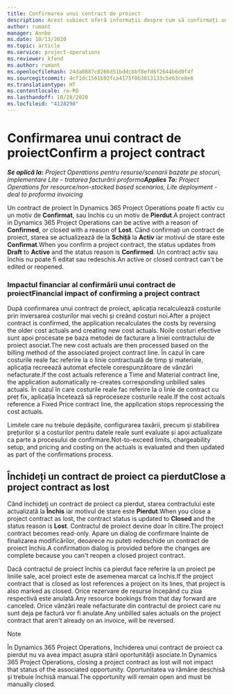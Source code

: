 ```yaml
---
title: Confirmarea unui contract de proiect
description: Acest subiect oferă informații despre cum să confirmați un contract în Project Operations.
author: rumant
manager: Annbe
ms.date: 10/13/2020
ms.topic: article
ms.service: project-operations
ms.reviewer: kfend
ms.author: rumant
ms.openlocfilehash: 24da0887c0266d51bddcbbf8efd6f2644b6d0f4f
ms.sourcegitcommit: 4cf1dc1561b92fca4175f0b3813133c5e63ce8e6
ms.translationtype: HT
ms.contentlocale: ro-RO
ms.lasthandoff: 10/28/2020
ms.locfileid: "4128298"
---
```

# <a name="confirm-a-project-contract"></a><span data-ttu-id="92bb5-103">Confirmarea unui contract de proiect</span><span class="sxs-lookup"><span data-stu-id="92bb5-103">Confirm a project contract</span></span>

<span data-ttu-id="92bb5-104">_**Se aplică la:** Project Operations pentru resurse/scenarii bazate pe stocuri, implementare Lite - tratarea facturării proforma_</span><span class="sxs-lookup"><span data-stu-id="92bb5-104">_**Applies To:** Project Operations for resource/non-stocked based scenarios, Lite deployment - deal to proforma invoicing_</span></span>

<span data-ttu-id="92bb5-105">Un contract de proiect în Dynamics 365 Project Operations poate fi activ cu un motiv de **Confirmat**, sau închis cu un motiv de **Pierdut**.</span><span class="sxs-lookup"><span data-stu-id="92bb5-105">A project contract in Dynamics 365 Project Operations can be active with a reason of **Confirmed**, or closed with a reason of **Lost**.</span></span> <span data-ttu-id="92bb5-106">Când confirmați un contract de proiect, starea se actualizează de la **Schiță** la **Activ** iar motivul de stare este **Confirmat**.</span><span class="sxs-lookup"><span data-stu-id="92bb5-106">When you confirm a project contract, the status updates from **Draft** to **Active** and the status reason is **Confirmed**.</span></span> <span data-ttu-id="92bb5-107">Un contract activ sau închis nu poate fi editat sau redeschis.</span><span class="sxs-lookup"><span data-stu-id="92bb5-107">An active or closed contract can't be edited or reopened.</span></span> 

### <a name="financial-impact-of-confirming-a-project-contract"></a><span data-ttu-id="92bb5-108">Impactul financiar al confirmării unui contract de proiect</span><span class="sxs-lookup"><span data-stu-id="92bb5-108">Financial impact of confirming a project contract</span></span>

<span data-ttu-id="92bb5-109">După confirmarea unui contract de proiect, aplicația recalculează costurile prin inversarea costurilor mai vechi și creând costuri noi.</span><span class="sxs-lookup"><span data-stu-id="92bb5-109">After a project contract is confirmed, the application recalculates the costs by reversing the older cost actuals and creating new cost actuals.</span></span> <span data-ttu-id="92bb5-110">Noile costuri efective sunt apoi procesate pe baza metodei de facturare a liniei contractului de proiect asociat.</span><span class="sxs-lookup"><span data-stu-id="92bb5-110">The new cost actuals are then processed based on the billing method of the associated project contract line.</span></span> <span data-ttu-id="92bb5-111">În cazul în care costurile reale fac referire la o linie contractuală de timp și materiale, aplicația recreează automat efectele corespunzătoare de vânzări nefacturate.</span><span class="sxs-lookup"><span data-stu-id="92bb5-111">If the cost actuals reference a Time and Material contract line, the application automatically re-creates corresponding unbilled sales actuals.</span></span> <span data-ttu-id="92bb5-112">În cazul în care costurile reale fac referire la o linie de contract cu preț fix, aplicația încetează să reproceseze costurile reale.</span><span class="sxs-lookup"><span data-stu-id="92bb5-112">If the cost actuals reference a Fixed Price contract line, the application stops reprocessing the cost actuals.</span></span>

<span data-ttu-id="92bb5-113">Limitele care nu trebuie depășite, configurarea taxării, precum și stabilirea prețurilor și a costurilor pentru datele reale sunt evaluate și apoi actualizate ca parte a procesului de confirmare.</span><span class="sxs-lookup"><span data-stu-id="92bb5-113">Not-to-exceed limits, chargeability setup, and pricing and costing on the actuals is evaluated and then updated as part of the confirmations process.</span></span>

## <a name="close-a-project-contract-as-lost"></a><span data-ttu-id="92bb5-114">Închideți un contract de proiect ca pierdut</span><span class="sxs-lookup"><span data-stu-id="92bb5-114">Close a project contract as lost</span></span>

<span data-ttu-id="92bb5-115">Când închideți un contract de proiect ca pierdut, starea contractului este actualizată la **Închis** iar motivul de stare este **Pierdut**.</span><span class="sxs-lookup"><span data-stu-id="92bb5-115">When you close a project contract as lost, the contract status is updated to **Closed** and the status reason is **Lost**.</span></span> <span data-ttu-id="92bb5-116">Contractul de proiect devine doar în citire.</span><span class="sxs-lookup"><span data-stu-id="92bb5-116">The project contract becomes read-only.</span></span> <span data-ttu-id="92bb5-117">Apare un dialog de confirmare înainte de finalizarea modificărilor, deoarece nu puteți redeschide un contract de proiect închis.</span><span class="sxs-lookup"><span data-stu-id="92bb5-117">A confirmation dialog is provided before the changes are complete because you can't reopen a closed project contract.</span></span>

<span data-ttu-id="92bb5-118">Dacă contractul de proiect închis ca pierdut face referire la un proiect pe liniile sale, acel proiect este de asemenea marcat ca închis.</span><span class="sxs-lookup"><span data-stu-id="92bb5-118">If the project contract that is closed as lost references a project on its lines, that project is also marked as closed.</span></span> <span data-ttu-id="92bb5-119">Orice rezervare de resurse începând cu ziua respectivă este anulată.</span><span class="sxs-lookup"><span data-stu-id="92bb5-119">Any resource bookings from that day forward are canceled.</span></span> <span data-ttu-id="92bb5-120">Orice vânzări reale nefacturate din contractul de proiect care nu sunt deja pe factură vor fi anulate.</span><span class="sxs-lookup"><span data-stu-id="92bb5-120">Any unbilled sales actuals on the project contract that aren't already on an invoice, will be reversed.</span></span>

> [!NOTE]
> <span data-ttu-id="92bb5-121">În Dynamics 365 Project Operations, închiderea unui contract de proiect ca pierdut nu va avea impact asupra stării oportunității asociate.</span><span class="sxs-lookup"><span data-stu-id="92bb5-121">In Dynamics 365 Project Operations, closing a project contract as lost will not impact that status of the associated opportunity.</span></span> <span data-ttu-id="92bb5-122">Oportunitatea va rămâne deschisă și trebuie închisă manual.</span><span class="sxs-lookup"><span data-stu-id="92bb5-122">The opportunity will remain open and must be manually closed.</span></span>

